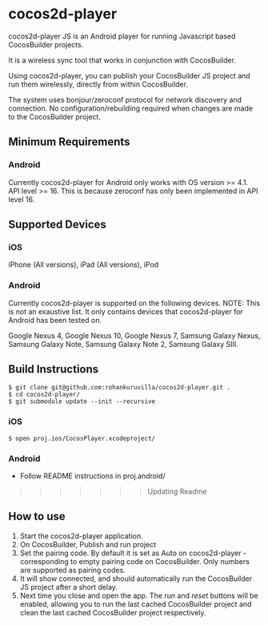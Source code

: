 # cocos2d-player
cocos2d-player JS is an Android player for running Javascript based CocosBuilder projects. 

It is a wireless sync tool that works in conjunction with CocosBuilder. 

Using cocos2d-player, you can publish your CocosBuilder JS project and run them wirelessly, directly from within CocosBuilder. 

The system uses bonjour/zeroconf protocol for network discovery and connection. No configuration/rebuilding required when changes are made to the CocosBuilder project.

## Minimum Requirements

### Android

Currently cocos2d-player for Android only works with OS version >= 4.1. API level >= 16. This is because zeroconf has only been implemented in API level 16.

## Supported Devices

### iOS

iPhone (All versions), iPad (All versions), iPod

### Android

Currently cocos2d-player is supported on the following devices. NOTE: This is not an exaustive list. It only contains devices that cocos2d-player for Android has been tested on.

Google Nexus 4, Google Nexus 10, Google Nexus 7, Samsung Galaxy Nexus, Samsung Galaxy Note, Samsung Galaxy Note 2, Samsung Galaxy SIII.

## Build Instructions

```
$ git clone git@github.com:rohankuruvilla/cocos2d-player.git .
$ cd cocos2d-player/
$ git submodule update --init --recursive
```

### iOS

`$ open proj.ios/CocosPlayer.xcodeproject/`

### Android

* Follow README instructions in proj.android/
>>>>>>> Updating Readme


## How to use

1. Start the cocos2d-player application.  
2. On CocosBuilder, Publish and run project
3. Set the pairing code. By default it is set as Auto on cocos2d-player - corresponding to empty pairing code on CocosBuilder. Only numbers are supported as pairing codes.
4. It will show connected, and should automatically run the CocosBuilder JS project after a short delay.
5. Next time you close and open the app. The *run* and *reset* buttons will be enabled, allowing you to run the last cached CocosBuilder project and clean the last cached CocosBuilder project respectively.

